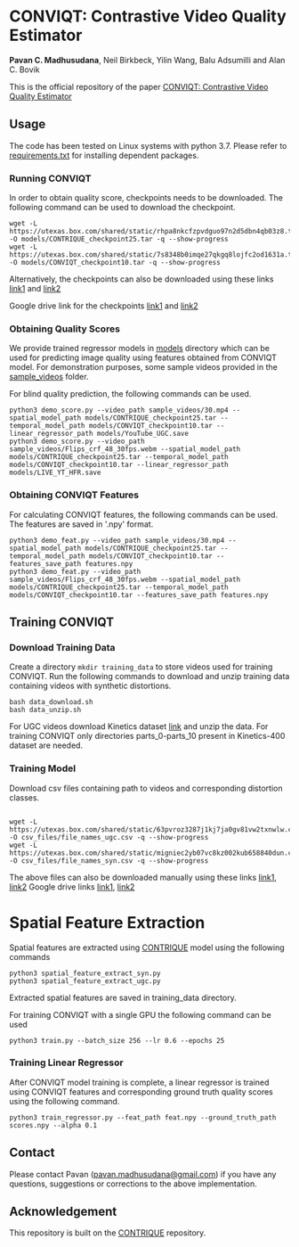 # CONVIQT: Contrastive Video Quality Estimator

**Pavan C. Madhusudana**, Neil Birkbeck, Yilin Wang, Balu Adsumilli and Alan C. Bovik

This is the official repository of the paper [CONVIQT: Contrastive Video Quality Estimator](https://arxiv.org/abs/2110.13266)

## Usage
The code has been tested on Linux systems with python 3.7. Please refer to [requirements.txt](requirements.txt) for installing dependent packages.

### Running CONVIQT
In order to obtain quality score, checkpoints needs to be downloaded. The following command can be used to download the checkpoint.
```
wget -L https://utexas.box.com/shared/static/rhpa8nkcfzpvdguo97n2d5dbn4qb03z8.tar -O models/CONTRIQUE_checkpoint25.tar -q --show-progress
wget -L https://utexas.box.com/shared/static/7s8348b0imqe27qkgq8lojfc2od1631a.tar -O models/CONVIQT_checkpoint10.tar -q --show-progress
```
Alternatively, the checkpoints can also be downloaded using these links [link1](https://utexas.box.com/s/rhpa8nkcfzpvdguo97n2d5dbn4qb03z8) and [link2](https://utexas.box.com/s/7s8348b0imqe27qkgq8lojfc2od1631a)

Google drive link for the checkpoints [link1](https://drive.google.com/file/d/1pmaomNVFhDgPSREgHBzZSu-SuGzNJyEt/view?usp=drive_web) and [link2](https://drive.google.com/file/d/1f3h8gha8YbuLTngzAkmf7MB79rYcywin/view?usp=sharing)

### Obtaining Quality Scores
We provide trained regressor models in [models](models) directory which can be used for predicting image quality using features obtained from CONVIQT model. For demonstration purposes, some sample videos provided in the [sample_videos](sample_videos) folder.

For blind quality prediction, the following commands can be used.
```
python3 demo_score.py --video_path sample_videos/30.mp4 --spatial_model_path models/CONTRIQUE_checkpoint25.tar --temporal_model_path models/CONVIQT_checkpoint10.tar --linear_regressor_path models/YouTube_UGC.save
python3 demo_score.py --video_path sample_videos/Flips_crf_48_30fps.webm --spatial_model_path models/CONTRIQUE_checkpoint25.tar --temporal_model_path models/CONVIQT_checkpoint10.tar --linear_regressor_path models/LIVE_YT_HFR.save
```

### Obtaining CONVIQT Features
For calculating CONVIQT features, the following commands can be used. The features are saved in '.npy' format.
```
python3 demo_feat.py --video_path sample_videos/30.mp4 --spatial_model_path models/CONTRIQUE_checkpoint25.tar --temporal_model_path models/CONVIQT_checkpoint10.tar --features_save_path features.npy
python3 demo_feat.py --video_path sample_videos/Flips_crf_48_30fps.webm --spatial_model_path models/CONTRIQUE_checkpoint25.tar --temporal_model_path models/CONVIQT_checkpoint10.tar --features_save_path features.npy
```

## Training CONVIQT
### Download Training Data
Create a directory ```mkdir training_data``` to store videos used for training CONVIQT. Run the following commands to download and unzip training data containing videos with synthetic distortions.
```
bash data_download.sh
bash data_unzip.sh
```

For UGC videos download Kinetics dataset [link](https://www.deepmind.com/open-source/kinetics) and unzip the data. For training CONVIQT only directories parts_0-parts_10 present in Kinetics-400 dataset are needed.

### Training Model
Download csv files containing path to videos and corresponding distortion classes.
```

wget -L https://utexas.box.com/shared/static/63pvroz3287j1kj7ja0gv81vw2txnwlw.csv -O csv_files/file_names_ugc.csv -q --show-progress
wget -L https://utexas.box.com/shared/static/migniec2yb07vc8kz002kub658840dun.csv -O csv_files/file_names_syn.csv -q --show-progress
```
The above files can also be downloaded manually using these links [link1](https://utexas.box.com/s/63pvroz3287j1kj7ja0gv81vw2txnwlw), [link2](https://utexas.box.com/s/migniec2yb07vc8kz002kub658840dun)
Google drive links [link1](https://drive.google.com/file/d/1N7EGdS-mobbcWmJUOvblCyQ_xWQ4hwjc/view?usp=sharing), [link2](https://drive.google.com/file/d/109w9c6t8EAEP_yrLKJtzsYAB1-QbLXoy/view?usp=sharing)

# Spatial Feature Extraction
Spatial features are extracted using [CONTRIQUE](https://github.com/pavancm/CONTRIQUE) model using the following commands
```
python3 spatial_feature_extract_syn.py
python3 spatial_feature_extract_ugc.py
```
Extracted spatial features are saved in training_data directory.

For training CONVIQT with a single GPU the following command can be used
```
python3 train.py --batch_size 256 --lr 0.6 --epochs 25
```

### Training Linear Regressor
After CONVIQT model training is complete, a linear regressor is trained using CONVIQT features and corresponding ground truth quality scores using the following command.

```
python3 train_regressor.py --feat_path feat.npy --ground_truth_path scores.npy --alpha 0.1
```

## Contact
Please contact Pavan (pavan.madhusudana@gmail.com) if you have any questions, suggestions or corrections to the above implementation.

## Acknowledgement
This repository is built on the [CONTRIQUE](https://github.com/pavancm/CONTRIQUE) repository.
